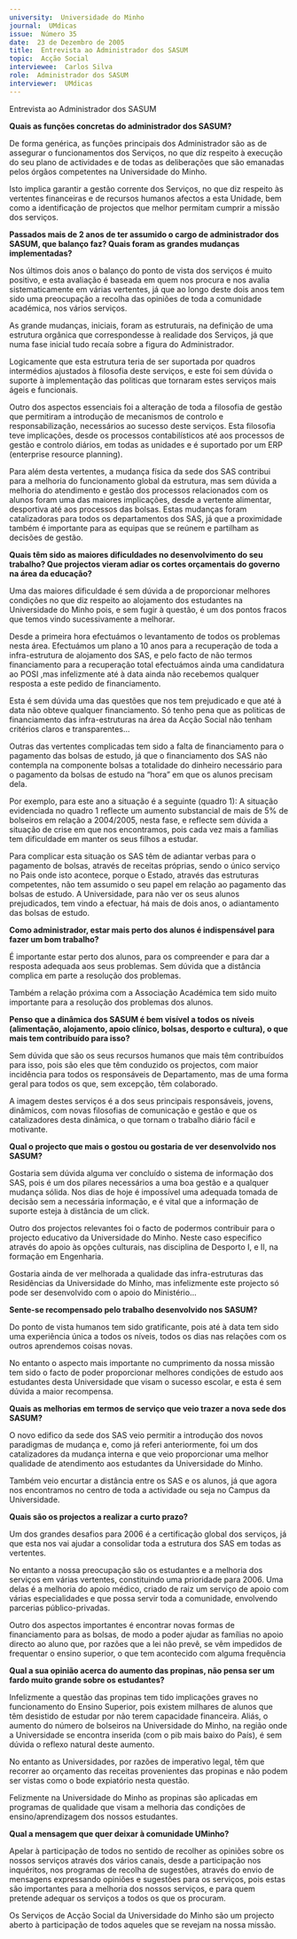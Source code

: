 ```yaml
---
university:  Universidade do Minho
journal:  UMdicas
issue:  Número 35
date:  23 de Dezembro de 2005
title:  Entrevista ao Administrador dos SASUM
topic:  Acção Social
interviewee:  Carlos Silva
role:  Administrador dos SASUM
interviewer:  UMdicas
---
```

 Entrevista ao Administrador dos SASUM 

**Quais as funções concretas do administrador dos SASUM?**

 De forma genérica, as funções principais dos Administrador são as de assegurar o funcionamentos dos Serviços, no que diz respeito à execução do seu plano de actividades e de todas as deliberações que são emanadas pelos órgãos competentes na Universidade do Minho.

 Isto implica garantir a gestão corrente dos Serviços, no que diz respeito às vertentes financeiras e de recursos humanos afectos a esta Unidade, bem como a identificação de projectos que melhor permitam cumprir a missão dos serviços.

**Passados mais de 2 anos de ter assumido o cargo de administrador dos SASUM, que balanço faz? Quais foram as grandes mudanças implementadas?**

 Nos últimos dois anos o balanço do ponto de vista dos serviços é muito positivo, e esta avaliação é baseada em quem nos procura e nos avalia sistematicamente em várias vertentes, já que ao longo deste dois anos tem sido uma preocupação a recolha das opiniões de toda a comunidade académica, nos vários serviços.

 As grande mudanças, iniciais, foram as estruturais, na definição de uma estrutura orgânica que correspondesse à realidade dos Serviços, já que numa fase inicial tudo recaía sobre a figura do Administrador.

 Logicamente que esta estrutura teria de ser suportada por quadros intermédios ajustados à filosofia deste serviços, e este foi sem dúvida o suporte à implementação das politicas que tornaram estes serviços mais ágeis e funcionais.

 Outro dos aspectos essenciais foi a alteração de toda a filosofia de gestão que permitiram a introdução de mecanismos de controlo e responsabilização, necessários ao sucesso deste serviços. Esta filosofia teve implicações, desde os processos contabilísticos até aos processos de gestão e controlo diários, em todas as unidades e é suportado por um ERP (enterprise resource planning).

 Para além desta vertentes, a mudança física da sede dos SAS contribui para a melhoria do funcionamento global da estrutura, mas sem dúvida a melhoria do atendimento e gestão dos processos relacionados com os alunos foram uma das maiores implicações, desde a vertente alimentar, desportiva até aos processos das bolsas. Estas mudanças foram catalizadoras para todos os departamentos dos SAS, já que a proximidade também é importante para as equipas que se reúnem e partilham as decisões de gestão.

**Quais têm sido as maiores dificuldades no desenvolvimento do seu trabalho? Que projectos vieram adiar os cortes orçamentais do governo na área da educação?**

 Uma das maiores dificuldade é sem dúvida a de proporcionar melhores condições no que diz respeito ao alojamento dos estudantes na Universidade do Minho pois, e sem fugir à questão, é um dos pontos fracos que temos vindo sucessivamente a melhorar.

 Desde a primeira hora efectuámos o levantamento de todos os problemas nesta área. Efectuámos um plano a 10 anos para a recuperação de toda a infra-estrutura de alojamento dos SAS, e pelo facto de não termos financiamento para a recuperação total efectuámos ainda uma candidatura ao POSI ,mas infelizmente até à data ainda não recebemos qualquer resposta a este pedido de financiamento.

 Esta é sem dúvida uma das questões que nos tem prejudicado e que até à data não obteve qualquer financiamento. Só tenho pena que as politicas de financiamento das infra-estruturas na área da Acção Social não tenham critérios claros e transparentes...

 Outras das vertentes complicadas tem sido a falta de financiamento para o pagamento das bolsas de estudo, já que o financiamento dos SAS não contempla na componente bolsas a totalidade do dinheiro necessário para o pagamento da bolsas de estudo na “hora” em que os alunos precisam dela.

 Por exemplo, para este ano a situação é a seguinte (quadro 1):  A situação evidenciada no quadro 1 reflecte um aumento substancial de mais de 5% de bolseiros em relação a 2004/2005, nesta fase, e reflecte sem dúvida a situação de crise em que nos encontramos, pois cada vez mais a famílias tem dificuldade em manter os seus filhos a estudar.

 Para complicar esta situação os SAS têm de adiantar verbas para o pagamento de bolsas, através de receitas próprias, sendo o único serviço no Pais onde isto acontece, porque o Estado, através das estruturas competentes, não tem assumido o seu papel em relação ao pagamento das bolsas de estudo. A Universidade, para não ver os seus alunos prejudicados, tem vindo a efectuar, há mais de dois anos, o adiantamento das bolsas de estudo.

**Como administrador, estar mais perto dos alunos é indispensável para fazer um bom trabalho?**

 É importante estar perto dos alunos, para os compreender e para dar a resposta adequada aos seus problemas. Sem dúvida que a distância complica em parte a resolução dos problemas.

 Também a relação próxima com a Associação Académica tem sido muito importante para a resolução dos problemas dos alunos.

**Penso que a dinâmica dos SASUM é bem visível a todos os níveis (alimentação, alojamento, apoio clínico, bolsas, desporto e cultura), o que mais tem contribuído para isso?**

 Sem dúvida que são os seus recursos humanos que mais têm contribuídos para isso, pois são eles que têm conduzido os projectos, com maior incidência para todos os responsáveis de Departamento, mas de uma forma geral para todos os que, sem excepção, têm colaborado.

 A imagem destes serviços é a dos seus principais responsáveis, jovens, dinâmicos, com novas filosofias de comunicação e gestão e que os catalizadores desta dinâmica, o que tornam o trabalho diário fácil e motivante.

**Qual o projecto que mais o gostou ou gostaria de ver desenvolvido nos SASUM?**

 Gostaria sem dúvida alguma ver concluído o sistema de informação dos SAS, pois é um dos pilares necessários a uma boa gestão e a qualquer mudança sólida. Nos dias de hoje é impossível uma adequada tomada de decisão sem a necessária informação, e é vital que a informação de suporte esteja à distância de um click.

 Outro dos projectos relevantes foi o facto de podermos contribuir para o projecto educativo da Universidade do Minho. Neste caso especifico através do apoio às opções culturais, nas disciplina de Desporto I, e II, na formação em Engenharia.

 Gostaria ainda de ver melhorada a qualidade das infra-estruturas das Residências da Universidade do Minho, mas infelizmente este projecto só pode ser desenvolvido com o apoio do Ministério...

**Sente-se recompensado pelo trabalho desenvolvido nos SASUM?**

 Do ponto de vista humanos tem sido gratificante, pois até à data tem sido uma experiência única a todos os níveis, todos os dias nas relações com os outros aprendemos coisas novas.

 No entanto o aspecto mais importante no cumprimento da nossa missão tem sido o facto de poder proporcionar melhores condições de estudo aos estudantes desta Universidade que visam o sucesso escolar, e esta é sem dúvida a maior recompensa.

**Quais as melhorias em termos de serviço que veio trazer a nova sede dos SASUM?**

 O novo edifico da sede dos SAS veio permitir a introdução dos novos paradigmas de mudança e, como já referi anteriormente, foi um dos catalizadores da mudança interna e que veio proporcionar uma melhor qualidade de atendimento aos estudantes da Universidade do Minho.

 Também veio encurtar a distância entre os SAS e os alunos, já que agora nos encontramos no centro de toda a actividade ou seja no Campus da Universidade.

**Quais são os projectos a realizar a curto prazo?**

 Um dos grandes desafios para 2006 é a certificação global dos serviços, já que esta nos vai ajudar a consolidar toda a estrutura dos SAS em todas as vertentes.

 No entanto a nossa preocupação são os estudantes e a melhoria dos serviços em várias vertentes, constituindo uma prioridade para 2006. Uma delas é a melhoria do apoio médico, criado de raiz um serviço de apoio com várias especialidades e que possa servir toda a comunidade, envolvendo parcerias público-privadas.

 Outro dos aspectos importantes é encontrar novas formas de financiamento para as bolsas, de modo a poder ajudar as famílias no apoio directo ao aluno que, por razões que a lei não prevê, se vêm impedidos de frequentar o ensino superior, o que tem acontecido com alguma frequência 

**Qual a sua opinião acerca do aumento das propinas, não pensa ser um fardo muito grande sobre os estudantes?**

 Infelizmente a questão das propinas tem tido implicações graves no funcionamento do Ensino Superior, pois existem milhares de alunos que têm desistido de estudar por não terem capacidade financeira. Aliás, o aumento do número de bolseiros na Universidade do Minho, na região onde a Universidade se encontra inserida (com o pib mais baixo do País), é sem dúvida o reflexo natural deste aumento.

 No entanto as Universidades, por razões de imperativo legal, têm que recorrer ao orçamento das receitas provenientes das propinas e não podem ser vistas como o bode expiatório nesta questão.

 Felizmente na Universidade do Minho as propinas são aplicadas em programas de qualidade que visam a melhoria das condições de ensino/aprendizagem dos nossos estudantes.

**Qual a mensagem que quer deixar à comunidade UMinho?**

 Apelar à participação de todos no sentido de recolher as opiniões sobre os nossos serviços através dos vários canais, desde a participação nos inquéritos, nos programas de recolha de sugestões, através do envio de mensagens expressando opiniões e sugestões para os serviços, pois estas são importantes para a melhoria dos nossos serviços, e para quem pretende adequar os serviços a todos os que os procuram.

 Os Serviços de Acção Social da Universidade do Minho são um projecto aberto à participação de todos aqueles que se revejam na nossa missão.


